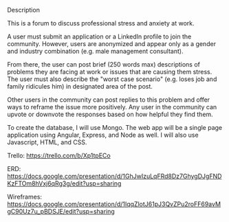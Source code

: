 Description

This is a forum to discuss professional stress and anxiety at work.

A user must submit an application or a LinkedIn profile to join the community. However, users are anonymized and appear only as a gender and industry combination (e.g. male management consultant).

From there, the user can post brief (250 words max) descriptions of problems they are facing at work or issues that are causing them stress.
The user must also describe the "worst case scenario" (e.g. loses job and family ridicules him) in designated area of the post.

Other users in the community can post replies to this problem and offer ways to reframe the issue more positively.
Any user in the community can upvote or downvote the responses based on how helpful they find them.

To create the database, I will use Mongo. The web app will be a single page application using Angular, Express, and Node as well.
I will also use Javascript, HTML, and CSS.

Trello:
https://trello.com/b/Xp1tpECo

ERD:
https://docs.google.com/presentation/d/1GhJwIzuLqFRd8Dz7GhygDJgFNDKzFTOm8hVxj6qRg3g/edit?usp=sharing

Wireframes:
https://docs.google.com/presentation/d/1IqqZlotJ61pJ3QvZPu2roFF69avMgC90Uz7u_pBDSJE/edit?usp=sharing
